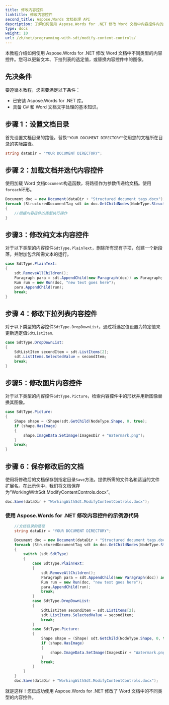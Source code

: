 ```yaml
---
title: 修改内容控件
linktitle: 修改内容控件
second_title: Aspose.Words 文档处理 API
description: 了解如何使用 Aspose.Words for .NET 修改 Word 文档中内容控件内的文本、下拉列表和图像。
type: docs
weight: 10
url: /zh/net/programming-with-sdt/modify-content-controls/
---
```


本教程介绍如何使用 Aspose.Words for .NET 修改 Word 文档中不同类型的内容控件。您可以更新文本、下拉列表的选定值，或替换内容控件中的图像。

## 先决条件
要遵循本教程，您需要满足以下条件：

- 已安装 Aspose.Words for .NET 库。
- 具备 C# 和 Word 文档文字处理的基本知识。

## 步骤 1：设置文档目录
首先设置文档目录的路径。替换`"YOUR DOCUMENT DIRECTORY"`使用您的文档所在目录的实际路径。

```csharp
string dataDir = "YOUR DOCUMENT DIRECTORY";
```

## 步骤 2：加载文档并迭代内容控件
使用加载 Word 文档`Document`构造函数，将路径作为参数传递给文档。使用`foreach`环形。

```csharp
Document doc = new Document(dataDir + "Structured document tags.docx");
foreach (StructuredDocumentTag sdt in doc.GetChildNodes(NodeType.StructuredDocumentTag, true))
{
    //根据内容控件的类型执行操作
}
```

## 步骤3：修改纯文本内容控件
对于以下类型的内容控件`SdtType.PlainText`，删除所有现有子项，创建一个新段落，并附加包含所需文本的运行。

```csharp
case SdtType.PlainText:
{
    sdt.RemoveAllChildren();
    Paragraph para = sdt.AppendChild(new Paragraph(doc)) as Paragraph;
    Run run = new Run(doc, "new text goes here");
    para.AppendChild(run);
    break;
}
```

## 步骤 4：修改下拉列表内容控件
对于以下类型的内容控件`SdtType.DropDownList`，通过将选定值设置为特定值来更新选定值`SdtListItem`.

```csharp
case SdtType.DropDownList:
{
    SdtListItem secondItem = sdt.ListItems[2];
    sdt.ListItems.SelectedValue = secondItem;
    break;
}
```

## 步骤5：修改图片内容控件
对于以下类型的内容控件`SdtType.Picture`，检索内容控件中的形状并用新图像替换其图像。

```csharp
case SdtType.Picture:
{
    Shape shape = (Shape)sdt.GetChild(NodeType.Shape, 0, true);
    if (shape.HasImage)
    {
        shape.ImageData.SetImage(ImagesDir + "Watermark.png");
    }
    break;
}
```

## 步骤 6：保存修改后的文档
使用将修改后的文档保存到指定目录`Save`方法。提供所需的文件名和适当的文件扩展名。在此示例中，我们将文档保存为“WorkingWithSdt.ModifyContentControls.docx”。

```csharp
doc.Save(dataDir + "WorkingWithSdt.ModifyContentControls.docx");
```

### 使用 Aspose.Words for .NET 修改内容控件的示例源代码 

```csharp
	//文档目录的路径
	string dataDir = "YOUR DOCUMENT DIRECTORY";

	Document doc = new Document(dataDir + "Structured document tags.docx");
	foreach (StructuredDocumentTag sdt in doc.GetChildNodes(NodeType.StructuredDocumentTag, true))
	{
		switch (sdt.SdtType)
		{
			case SdtType.PlainText:
			{
				sdt.RemoveAllChildren();
				Paragraph para = sdt.AppendChild(new Paragraph(doc)) as Paragraph;
				Run run = new Run(doc, "new text goes here");
				para.AppendChild(run);
				break;
			}
			case SdtType.DropDownList:
			{
				SdtListItem secondItem = sdt.ListItems[2];
				sdt.ListItems.SelectedValue = secondItem;
				break;
			}
			case SdtType.Picture:
			{
				Shape shape = (Shape) sdt.GetChild(NodeType.Shape, 0, true);
				if (shape.HasImage)
				{
					shape.ImageData.SetImage(ImagesDir + "Watermark.png");
				}
				break;
			}
		}
	}
	doc.Save(dataDir + "WorkingWithSdt.ModifyContentControls.docx");

```

就是这样！您已成功使用 Aspose.Words for .NET 修改了 Word 文档中的不同类型的内容控件。